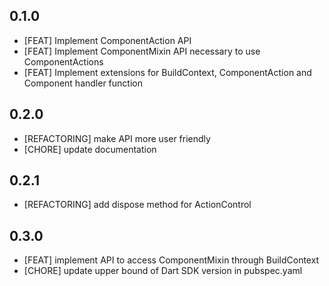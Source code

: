 ## 0.1.0

* [FEAT] Implement ComponentAction API
* [FEAT] Implement ComponentMixin API necessary to use ComponentActions
* [FEAT] Implement extensions for BuildContext, ComponentAction and Component 
  handler function

## 0.2.0

* [REFACTORING] make API more user friendly
* [CHORE] update documentation

## 0.2.1

* [REFACTORING] add dispose method for ActionControl

## 0.3.0

* [FEAT] implement API to access ComponentMixin through BuildContext
* [CHORE] update upper bound of Dart SDK version in pubspec.yaml